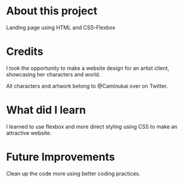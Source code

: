 # About this project

Landing page using HTML and CSS-Flexbox

# Credits

I took the opportunity to make a website design for an artist client, showcasing her characters and world.

All characters and artwork belong to @Caminukai over on Twitter.

# What did I learn

I learned to use flexbox and more direct styling using CSS to make an attractive website.

# Future Improvements

Clean up the code more using better coding practices.
